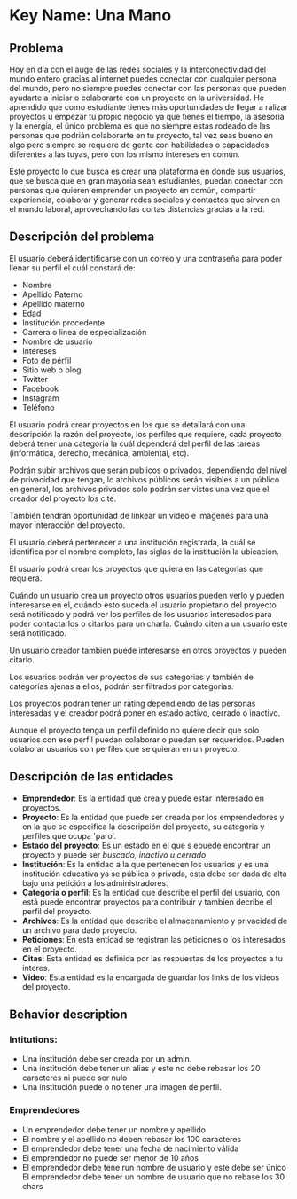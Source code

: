 # Key Name: Una Mano
## Problema
Hoy en día con el auge de las redes sociales y la interconectividad del mundo entero gracias al internet puedes conectar con cualquier persona del mundo, pero no siempre puedes conectar con las personas que pueden ayudarte a iniciar o colaborarte con un proyecto en la universidad.
He aprendido que como estudiante tienes más oportunidades de llegar a ralizar proyectos u empezar tu propio negocio ya que tienes el tiempo, la asesoria y la energía, el único problema es que no siempre estas rodeado de las personas que podrián colaborarte en tu proyecto, tal vez seas bueno en algo pero siempre se requiere de gente con habilidades o capacidades diferentes a las tuyas, pero con los mismo intereses en común.

Este proyecto lo que busca es crear una plataforma en donde sus usuarios, que se busca que en gran mayoria sean estudiantes, puedan conectar con personas que quieren emprender un proyecto en común, compartir experiencia, colaborar y generar redes sociales y contactos que sirven en el mundo laboral, aprovechando las cortas distancias gracias a la red.

## Descripción del problema

El usuario deberá identificarse con un correo y una contraseña para poder llenar su perfil el cuál constará de:

* Nombre
* Apellido Paterno
* Apellido materno
* Edad
* Institución procedente
* Carrera o linea de especialización
* Nombre de usuario
* Intereses
* Foto de pérfil
* Sitio web o blog
* Twitter
* Facebook
* Instagram
* Teléfono


El usuario podrá crear proyectos en los que se detallará con una descripción la razón del proyecto, los perfiles que requiere, cada proyecto deberá tener una categoria la cuál dependerá del perfil de las tareas (informática, derecho, mecánica, ambiental, etc).

Podrán subir archivos que serán publicos o privados, dependiendo del nivel de privacidad que tengan, lo archivos públicos serán visibles a un público en general,  los archivos privados solo podrán ser vistos una vez que el creador del proyecto los cite.

También tendrán oportunidad de linkear un video e imágenes para una mayor interacción del proyecto.

El usuario deberá pertenecer a una institución registrada, la cuál se identifica por el nombre completo, las siglas de la institución la ubicación.

El usuario podrá crear los proyectos que quiera en las categorias que requiera.

Cuándo un usuario crea un proyecto otros usuarios pueden verlo y pueden interesarse en el, cuándo esto suceda el usuario propietario del proyecto será notificado y podrá ver los perfiles de los usuarios interesados para poder contactarlos o citarlos para un charla. Cuándo citen a un usuario este será notificado.

Un usuario creador tambien puede interesarse en otros proyectos y pueden citarlo.

Los usuarios podrán ver proyectos de sus categorias y también de categorias ajenas a ellos, podrán ser filtrados por categorias.

Los proyectos podrán tener un rating dependiendo de las personas interesadas y el creador podrá poner en estado activo, cerrado o inactivo.

Aunque el proyecto tenga un perfil definido no quiere decir que solo usuarios con ese perfil puedan colaborar o puedan ser requeridos. Pueden colaborar usuarios con perfiles que se quieran en un proyecto.

## Descripción de las entidades

* **Emprendedor**: Es la entidad que crea y puede estar interesado en proyectos.
* **Proyecto**: Es la entidad que puede ser creada por los emprendedores y en la que se especifica la descripción del proyecto, su categoria y perfiles que ocupa 'paro'.
* **Estado del proyecto**: Es un estado en el que s epuede encontrar un proyecto y puede ser *buscado, inactivo u cerrado*
* **Institución**: Es la entidad a la que pertenecen los usuarios y es una institución educativa ya se pública o privada, esta debe ser dada de alta bajo una petición a los administradores.
* **Categoria o perfil**: Es la entidad que describe el perfil del usuario, con está puede encontrar proyectos para contribuir y tambien decribe el perfil del proyecto.
* **Archivos**: Es la entidad que describe el almacenamiento y privacidad de un archivo para dado proyecto.
* **Peticiones**: En esta entidad se registran las peticiones o los interesados en el proyecto.
* **Citas**: Esta entidad es definida por las respuestas de los proyectos a tu interes.
* **Video**: Esta entidad es la encargada de guardar los links de los videos del proyecto.


## Behavior description
### Intitutions:
* Una institución debe ser creada por un admin.
* Una institución debe tener un alias y este no debe rebasar los 20 caracteres ni puede ser nulo
* Una institución puede o no tener una imagen de perfil.

### Emprendedores
* Un emprendedor debe tener un nombre y apellido
* El nombre y el apellido no deben rebasar los 100 caracteres
* El emprendedor debe tener una fecha de nacimiento válida
* El emprendedor no puede ser menor de 10 años
* El emprendedor debe tene run nombre de usuario y este debe ser único
El emprendedor debe tener un nombre de usuario que no rebase los 30 chars